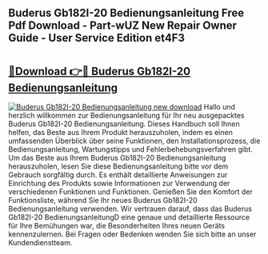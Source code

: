## Buderus Gb182I-20 Bedienungsanleitung Free Pdf Download - Part-wUZ New Repair Owner Guide - User Service Edition et4F3

# <h2><a href="http://df2rj5.blite.top/?on=Buderus+Gb182I-20+Bedienungsanleitung">🔗Download 👉🔴 Buderus Gb182I-20 Bedienungsanleitung</a></h2>

[![Buderus Gb182I-20 Bedienungsanleitung new download](https://i.imgur.com/lujVjoI.png)](http://df2rj5.blite.top/?on=Buderus+Gb182I-20+Bedienungsanleitung)
Hallo und herzlich willkommen zur Bedienungsanleitung für Ihr neu ausgepacktes Buderus Gb182I-20 Bedienungsanleitung. Dieses Handbuch soll Ihnen helfen, das Beste aus Ihrem Produkt herauszuholen, indem es einen umfassenden Überblick über seine Funktionen, den Installationsprozess, die Bedienungsanleitung, Wartungstipps und Fehlerbehebungsverfahren gibt. Um das Beste aus Ihrem Buderus Gb182I-20 Bedienungsanleitung herauszuholen, lesen Sie diese Bedienungsanleitung bitte vor dem Gebrauch sorgfältig durch. Es enthält detaillierte Anweisungen zur Einrichtung des Produkts sowie Informationen zur Verwendung der verschiedenen Funktionen und Funktionen. Genießen Sie den Komfort der Funktionsliste, während Sie Ihr neues Buderus Gb182I-20 Bedienungsanleitung verwenden. Wir vertrauen darauf, dass das Buderus Gb182I-20 BedienungsanleitungD eine genaue und detaillierte Ressource für Ihre Bemühungen war, die Besonderheiten Ihres neuen Geräts kennenzulernen. Bei Fragen oder Bedenken wenden Sie sich bitte an unser Kundendienstteam.
